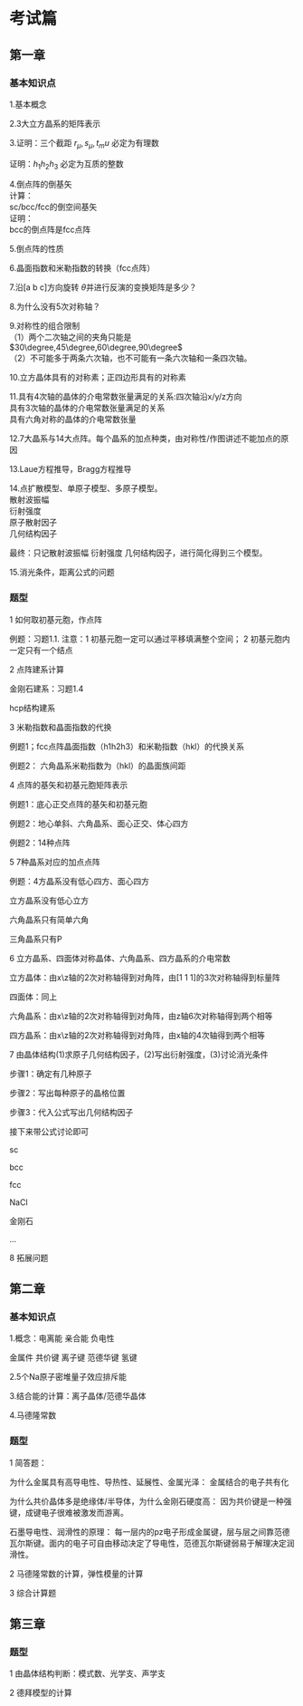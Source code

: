 # 考试篇

## 第一章

### 基本知识点

1.基本概念

2.3大立方晶系的矩阵表示

3.证明：三个截距 $r_\mu, s_\mu, t_mu$ 必定为有理数

证明：$h_1 h_2 h_3$ 必定为互质的整数

4.倒点阵的倒基矢  
计算：   
sc/bcc/fcc的倒空间基矢  
证明：  
bcc的倒点阵是fcc点阵

5.倒点阵的性质

6.晶面指数和米勒指数的转换（fcc点阵）

7.沿[a b c]方向旋转 $\theta$并进行反演的变换矩阵是多少？

8.为什么没有5次对称轴？

9.对称性的组合限制  
（1）两个二次轴之间的夹角只能是 $30\degree,45\degree,60\degree,90\degree$  
（2）不可能多于两条六次轴，也不可能有一条六次轴和一条四次轴。  

10.立方晶体具有的对称素；正四边形具有的对称素

11.具有4次轴的晶体的介电常数张量满足的关系:四次轴沿x/y/z方向  
具有3次轴的晶体的介电常数张量满足的关系  
具有六角对称的晶体的介电常数张量

12.7大晶系与14大点阵。每个晶系的加点种类，由对称性/作图讲述不能加点的原因

13.Laue方程推导，Bragg方程推导

14.点扩散模型、单原子模型、多原子模型。  
散射波振幅  
衍射强度  
原子散射因子  
几何结构因子

最终：只记散射波振幅  衍射强度  几何结构因子，进行简化得到三个模型。

15.消光条件，距离公式的问题

### 题型

1 如何取初基元胞，作点阵

例题：习题1.1. 注意：1 初基元胞一定可以通过平移填满整个空间； 2 初基元胞内一定只有一个结点

2 点阵建系计算

金刚石建系：习题1.4

hcp结构建系

3 米勒指数和晶面指数的代换

例题1；fcc点阵晶面指数（h1h2h3）和米勒指数（hkl）的代换关系

例题2： 六角晶系米勒指数为（hkl）的晶面族间距

4 点阵的基矢和初基元胞矩阵表示

例题1：底心正交点阵的基矢和初基元胞

例题2：地心单斜、六角晶系、面心正交、体心四方

例题2：14种点阵

5 7种晶系对应的加点点阵

例题：4方晶系没有低心四方、面心四方

立方晶系没有低心立方

六角晶系只有简单六角

三角晶系只有P

6 立方晶系、四面体对称晶体、六角晶系、四方晶系的介电常数

立方晶体：由x\z轴的2次对称轴得到对角阵，由[1 1 1]的3次对称轴得到标量阵

四面体：同上

六角晶系：由x\z轴的2次对称轴得到对角阵，由z轴6次对称轴得到两个相等

四方晶系：由x\z轴的2次对称轴得到对角阵，由x轴的4次轴得到两个相等

7 由晶体结构(1)求原子几何结构因子，(2)写出衍射强度，(3)讨论消光条件

步骤1：确定有几种原子

步骤2：写出每种原子的晶格位置

步骤3：代入公式写出几何结构因子

接下来带公式讨论即可

sc

bcc

fcc

NaCl

金刚石

...

8 拓展问题


## 第二章

### 基本知识点

1.概念：电离能 亲合能 负电性 

金属件 共价键 离子键 范德华键 氢键

2.5个Na原子密堆量子效应排斥能

3.结合能的计算：离子晶体/范德华晶体

4.马德隆常数

### 题型

1 简答题：

为什么金属具有高导电性、导热性、延展性、金属光泽： 金属结合的电子共有化

为什么共价晶体多是绝缘体/半导体，为什么金刚石硬度高： 因为共价键是一种强键，成键电子很难被激发而游离。

石墨导电性、润滑性的原理： 每一层内的pz电子形成金属键，层与层之间靠范德瓦尔斯键。面内的电子可自由移动决定了导电性，范德瓦尔斯键弱易于解理决定润滑性。

2 马德隆常数的计算，弹性模量的计算

3 综合计算题

## 第三章

### 题型

1 由晶体结构判断：模式数、光学支、声学支

2 德拜模型的计算